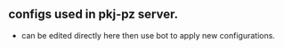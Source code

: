 ## configs used in pkj-pz server.

- can be edited directly here then use bot to apply new configurations.
